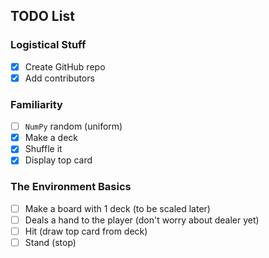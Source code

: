 ## TODO List

### Logistical Stuff
- [x] Create GitHub repo
- [x] Add contributors

### Familiarity
- [ ] `NumPy` random (uniform)
- [x] Make a deck
- [x] Shuffle it
- [x] Display top card

### The Environment Basics
- [ ] Make a board with 1 deck (to be scaled later)
- [ ] Deals a hand to the player (don't worry about dealer yet)
- [ ] Hit (draw top card from deck)
- [ ] Stand (stop)
